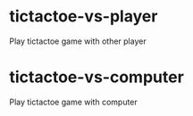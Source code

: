 # tictactoe-vs-player
Play tictactoe game with other player

# tictactoe-vs-computer
Play tictactoe game with computer
